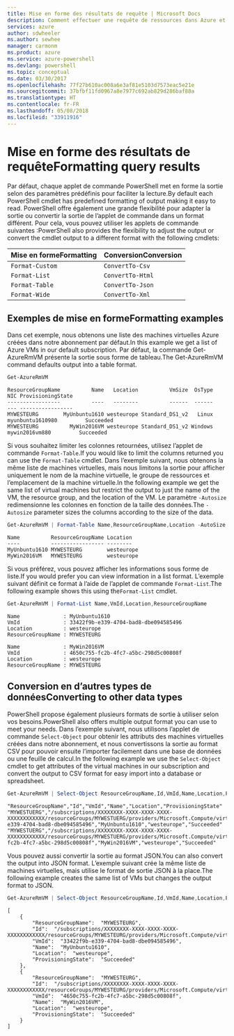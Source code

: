 ```yaml
---
title: Mise en forme des résultats de requête | Microsoft Docs
description: Comment effectuer une requête de ressources dans Azure et mettre en forme les résultats.
services: azure
author: sdwheeler
ms.author: sewhee
manager: carmonm
ms.product: azure
ms.service: azure-powershell
ms.devlang: powershell
ms.topic: conceptual
ms.date: 03/30/2017
ms.openlocfilehash: 77f27b610ac008a6e3af81e5103d7573eac5e21e
ms.sourcegitcommit: 37bfbf11fd0967a8e7977c692ab829d286baf88a
ms.translationtype: HT
ms.contentlocale: fr-FR
ms.lasthandoff: 05/08/2018
ms.locfileid: "33911916"
---
```

# <a name="formatting-query-results"></a><span data-ttu-id="7e1da-103">Mise en forme des résultats de requête</span><span class="sxs-lookup"><span data-stu-id="7e1da-103">Formatting query results</span></span>

<span data-ttu-id="7e1da-104">Par défaut, chaque applet de commande PowerShell met en forme la sortie selon des paramètres prédéfinis pour faciliter la lecture.</span><span class="sxs-lookup"><span data-stu-id="7e1da-104">By default each PowerShell cmdlet has predefined formatting of output making it easy to read.</span></span>  <span data-ttu-id="7e1da-105">PowerShell offre également une grande flexibilité pour adapter la sortie ou convertir la sortie de l’applet de commande dans un format différent. Pour cela, vous pouvez utiliser les applets de commande suivantes :</span><span class="sxs-lookup"><span data-stu-id="7e1da-105">PowerShell also provides the flexibility to adjust the output or convert the cmdlet output to a different format with the following cmdlets:</span></span>

| <span data-ttu-id="7e1da-106">Mise en forme</span><span class="sxs-lookup"><span data-stu-id="7e1da-106">Formatting</span></span>      | <span data-ttu-id="7e1da-107">Conversion</span><span class="sxs-lookup"><span data-stu-id="7e1da-107">Conversion</span></span>       |
|-----------------|------------------|
| `Format-Custom` | `ConvertTo-Csv`  |
| `Format-List`   | `ConvertTo-Html` |
| `Format-Table`  | `ConvertTo-Json` |
| `Format-Wide`   | `ConvertTo-Xml`  |

## <a name="formatting-examples"></a><span data-ttu-id="7e1da-108">Exemples de mise en forme</span><span class="sxs-lookup"><span data-stu-id="7e1da-108">Formatting examples</span></span>

<span data-ttu-id="7e1da-109">Dans cet exemple, nous obtenons une liste des machines virtuelles Azure créées dans notre abonnement par défaut.</span><span class="sxs-lookup"><span data-stu-id="7e1da-109">In this example we get a list of Azure VMs in our default subscription.</span></span>  <span data-ttu-id="7e1da-110">Par défaut, la commande Get-AzureRmVM présente la sortie sous forme de tableau.</span><span class="sxs-lookup"><span data-stu-id="7e1da-110">The Get-AzureRmVM command defaults output into a table format.</span></span>

```powershell
Get-AzureRmVM
```

```
ResourceGroupName          Name   Location          VmSize  OsType              NIC ProvisioningState
-----------------          ----   --------          ------  ------              --- -----------------
MYWESTEURG        MyUnbuntu1610 westeurope Standard_DS1_v2   Linux myunbuntu1610980         Succeeded
MYWESTEURG          MyWin2016VM westeurope Standard_DS1_v2 Windows   mywin2016vm880         Succeeded
```

<span data-ttu-id="7e1da-111">Si vous souhaitez limiter les colonnes retournées, utilisez l’applet de commande `Format-Table`.</span><span class="sxs-lookup"><span data-stu-id="7e1da-111">If you would like to limit the columns returned you can use the `Format-Table` cmdlet.</span></span> <span data-ttu-id="7e1da-112">Dans l’exemple suivant, nous obtenons la même liste de machines virtuelles, mais nous limitons la sortie pour afficher uniquement le nom de la machine virtuelle, le groupe de ressources et l’emplacement de la machine virtuelle.</span><span class="sxs-lookup"><span data-stu-id="7e1da-112">In the following example we get the same list of virtual machines but restrict the output to just the name of the VM, the resource group, and the location of the VM.</span></span>  <span data-ttu-id="7e1da-113">Le paramètre `-Autosize` redimensionne les colonnes en fonction de la taille des données.</span><span class="sxs-lookup"><span data-stu-id="7e1da-113">The `-Autosize` parameter sizes the columns according to the size of the data.</span></span>

```powershell
Get-AzureRmVM | Format-Table Name,ResourceGroupName,Location -AutoSize
```

```
Name          ResourceGroupName Location
----          ----------------- --------
MyUnbuntu1610 MYWESTEURG        westeurope
MyWin2016VM   MYWESTEURG        westeurope
```

<span data-ttu-id="7e1da-114">Si vous préférez, vous pouvez afficher les informations sous forme de liste.</span><span class="sxs-lookup"><span data-stu-id="7e1da-114">If you would prefer you can view information in a list format.</span></span> <span data-ttu-id="7e1da-115">L’exemple suivant définit ce format à l’aide de l’applet de commande `Format-List`.</span><span class="sxs-lookup"><span data-stu-id="7e1da-115">The following example shows this using the`Format-List` cmdlet.</span></span>

```powershell
Get-AzureRmVM | Format-List Name,VmId,Location,ResourceGroupName
```

```
Name              : MyUnbuntu1610
VmId              : 33422f9b-e339-4704-bad8-dbe094585496
Location          : westeurope
ResourceGroupName : MYWESTEURG

Name              : MyWin2016VM
VmId              : 4650c755-fc2b-4fc7-a5bc-298d5c00808f
Location          : westeurope
ResourceGroupName : MYWESTEURG
```

## <a name="converting-to-other-data-types"></a><span data-ttu-id="7e1da-116">Conversion en d’autres types de données</span><span class="sxs-lookup"><span data-stu-id="7e1da-116">Converting to other data types</span></span>

<span data-ttu-id="7e1da-117">PowerShell propose également plusieurs formats de sortie à utiliser selon vos besoins.</span><span class="sxs-lookup"><span data-stu-id="7e1da-117">PowerShell also offers multiple output format you can use to meet your needs.</span></span>  <span data-ttu-id="7e1da-118">Dans l’exemple suivant, nous utilisons l’applet de commande `Select-Object` pour obtenir les attributs des machines virtuelles créées dans notre abonnement, et nous convertissons la sortie au format CSV pour pouvoir ensuite l’importer facilement dans une base de données ou une feuille de calcul.</span><span class="sxs-lookup"><span data-stu-id="7e1da-118">In the following example we use the `Select-Object` cmdlet to get attributes of the virtual machines in our subscription and convert the output to CSV format for easy import into a database or spreadsheet.</span></span>

```powershell
Get-AzureRmVM | Select-Object ResourceGroupName,Id,VmId,Name,Location,ProvisioningState | ConvertTo-Csv -NoTypeInformation
```

```
"ResourceGroupName","Id","VmId","Name","Location","ProvisioningState"
"MYWESTUERG","/subscriptions/XXXXXXXX-XXXX-XXXX-XXXX-XXXXXXXXXXXX/resourceGroups/MYWESTUERG/providers/Microsoft.Compute/virtualMachines/MyUnbuntu1610","33422f9b-e339-4704-bad8-dbe094585496","MyUnbuntu1610","westeurope","Succeeded"
"MYWESTUERG","/subscriptions/XXXXXXXX-XXXX-XXXX-XXXX-XXXXXXXXXXXX/resourceGroups/MYWESTUERG/providers/Microsoft.Compute/virtualMachines/MyWin2016VM","4650c755-fc2b-4fc7-a5bc-298d5c00808f","MyWin2016VM","westeurope","Succeeded"
```

<span data-ttu-id="7e1da-119">Vous pouvez aussi convertir la sortie au format JSON.</span><span class="sxs-lookup"><span data-stu-id="7e1da-119">You can also convert the output into JSON format.</span></span>  <span data-ttu-id="7e1da-120">L’exemple suivant crée la même liste de machines virtuelles, mais utilise le format de sortie JSON à la place.</span><span class="sxs-lookup"><span data-stu-id="7e1da-120">The following example creates the same list of VMs but changes the output format to JSON.</span></span>

```powershell
Get-AzureRmVM | Select-Object ResourceGroupName,Id,VmId,Name,Location,ProvisioningState | ConvertTo-Json
```

```
[
    {
        "ResourceGroupName":  "MYWESTEURG",
        "Id":  "/subscriptions/XXXXXXXX-XXXX-XXXX-XXXX-XXXXXXXXXXXX/resourceGroups/MYWESTEURG/providers/Microsoft.Compute/virtualMachines/MyUnbuntu1610",
        "VmId":  "33422f9b-e339-4704-bad8-dbe094585496",
        "Name":  "MyUnbuntu1610",
        "Location":  "westeurope",
        "ProvisioningState":  "Succeeded"
    },
    {
        "ResourceGroupName":  "MYWESTEURG",
        "Id":  "/subscriptions/XXXXXXXX-XXXX-XXXX-XXXX-XXXXXXXXXXXX/resourceGroups/MYWESTEURG/providers/Microsoft.Compute/virtualMachines/MyWin2016VM",
        "VmId":  "4650c755-fc2b-4fc7-a5bc-298d5c00808f",
        "Name":  "MyWin2016VM",
        "Location":  "westeurope",
        "ProvisioningState":  "Succeeded"
    }
]
```
